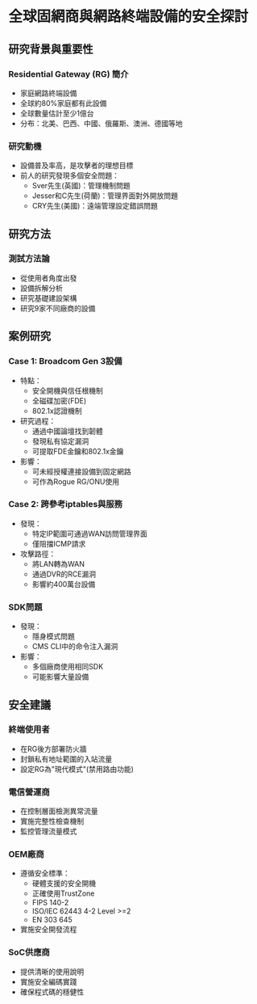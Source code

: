 # 全球固網商與網路終端設備的安全探討

## 研究背景與重要性

### Residential Gateway (RG) 簡介
- 家庭網路終端設備
- 全球約80%家庭都有此設備
- 全球數量估計至少1億台
- 分布：北美、巴西、中國、俄羅斯、澳洲、德國等地

### 研究動機
- 設備普及率高，是攻擊者的理想目標
- 前人的研究發現多個安全問題：
  - Sver先生(英國)：管理機制問題
  - Jesser和C先生(荷蘭)：管理界面對外開放問題
  - CRY先生(美國)：遠端管理設定錯誤問題

## 研究方法

### 測試方法論
- 從使用者角度出發
- 設備拆解分析
- 研究基礎建設架構
- 研究9家不同廠商的設備

## 案例研究

### Case 1: Broadcom Gen 3設備
- 特點：
  - 安全開機與信任根機制
  - 全磁碟加密(FDE)
  - 802.1x認證機制
- 研究過程：
  - 通過中國論壇找到韌體
  - 發現私有協定漏洞
  - 可提取FDE金鑰和802.1x金鑰
- 影響：
  - 可未經授權連接設備到固定網路
  - 可作為Rogue RG/ONU使用

### Case 2: 跨參考iptables與服務
- 發現：
  - 特定IP範圍可通過WAN訪問管理界面
  - 僅阻擋ICMP請求
- 攻擊路徑：
  - 將LAN轉為WAN
  - 通過DVR的RCE漏洞
  - 影響約400萬台設備

### SDK問題
- 發現：
  - 隱身模式問題
  - CMS CLI中的命令注入漏洞
- 影響：
  - 多個廠商使用相同SDK
  - 可能影響大量設備

## 安全建議

### 終端使用者
- 在RG後方部署防火牆
- 封鎖私有地址範圍的入站流量
- 設定RG為"現代模式"(禁用路由功能)

### 電信營運商
- 在控制層面檢測異常流量
- 實施完整性檢查機制
- 監控管理流量模式

### OEM廠商
- 遵循安全標準：
  - 硬體支援的安全開機
  - 正確使用TrustZone
  - FIPS 140-2
  - ISO/IEC 62443 4-2 Level >=2
  - EN 303 645
- 實施安全開發流程

### SoC供應商
- 提供清晰的使用說明
- 實施安全編碼實踐
- 確保程式碼的穩健性 